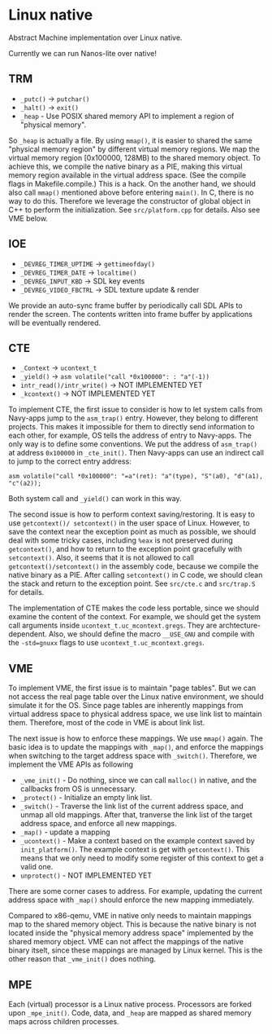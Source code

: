 # Linux native

Abstract Machine implementation over Linux native.

Currently we can run Nanos-lite over native!

## TRM

* `_putc()` -> `putchar()`
* `_halt()` -> `exit()`
* `_heap` - Use POSIX shared memory API to implement a region of "physical memory".

So `_heap` is actually a file. By using `mmap()`, it is easier to shared the same
"physical memory region" by different virtual memory regions. We map the virtual memory
region [0x100000, 128MB) to the shared memory object. To achieve this, we compile the
native binary as a PIE, making this virtual memory region available in the virtual
address space. (See the compile flags in Makefile.compile.) This is a hack.  On the
another hand, we should also call `mmap()` mentioned above before entering `main()`. In C,
there is no way to do this. Therefore we leverage the constructor of global object in
C++ to perform the initialization. See `src/platform.cpp` for details. Also see VME below.

## IOE

* `_DEVREG_TIMER_UPTIME` -> `gettimeofday()`
* `_DEVREG_TIMER_DATE` -> `localtime()`
* `_DEVREG_INPUT_KBD` -> SDL key events
* `_DEVREG_VIDEO_FBCTRL` -> SDL texture update & render

We provide an auto-sync frame buffer by periodically call SDL APIs to render the screen.
The contents written into frame buffer by applications will be eventually rendered.

## CTE

* `_Context` -> `ucontext_t`
* `_yield()` -> `asm volatile("call *0x100000": : "a"(-1))`
* `intr_read()/intr_write()` -> NOT IMPLEMENTED YET
* `_kcontext()` -> NOT IMPLEMENTED YET

To implement CTE, the first issue to consider is how to let system calls from Navy-apps
jump to the `asm_trap()` entry. However, they belong to different projects. This makes it
impossible for them to directly send information to each other, for example, OS tells the
address of entry to Navy-apps. The only way is to define some conventions. We put the
address of `asm_trap()` at address `0x100000` in `_cte_init()`. Then Navy-apps can use
an indirect call to jump to the correct entry address:
```
asm volatile("call *0x100000": "=a"(ret): "a"(type), "S"(a0), "d"(a1), "c"(a2));
```
Both system call and `_yield()` can work in this way.

The second issue is how to perform context saving/restoring. It is easy to use `getcontext()/
setcontext()` in the user space of Linux. However, to save the context near the exception
point as much as possible, we should deal with some tricky cases, including `%eax` is not
preserved during `getcontext()`, and how to return to the exception point gracefully with
`setcontext()`. Also, it seems that it is not allowed to call `getcontext()/setcontext()`
in the assembly code, because we compile the native binary as a PIE. After calling `setcontext()`
in C code, we should clean the stack and return to the exception point. See `src/cte.c` and
`src/trap.S` for details.

The implementation of CTE makes the code less portable, since we should examine the content
of the context. For example, we should get the system call arguments inside
`ucontext_t.uc_mcontext.gregs`.  They are archtecture-dependent. Also, we should define the
macro `__USE_GNU` and compile with the `-std=gnuxx` flags to use `ucontext_t.uc_mcontext.gregs`.

## VME

To implement VME, the first issue is to maintain "page tables". But we can not access the
real page table over the Linux native environment, we should simulate it for the OS. Since
page tables are inherently mappings from virtual address space to physical address space,
we use link list to maintain them. Therefore, most of the code in VME is about link list.

The next issue is how to enforce these mappings. We use `mmap()` again. The basic idea is to
update the mappings with `_map()`, and enforce the mappings when switching to the target address
space with `_switch()`. Therefore, we implement the VME APIs as following

* `_vme_init()` - Do nothing, since we can call `malloc()` in native, and the callbacks from OS
is unnecessary.
* `_protect()` - Initialize an empty link list.
* `_switch()` - Traverse the link list of the current address space, and unmap all old mappings.
After that, tranverse the link list of the target address space, and enforce all new mappings.
* `_map()` - update a mapping
* `_ucontext()` - Make a context based on the example context saved by `init_platform()`. The
example context is get with `getcontext()`. This means that we only need to modify some register
of this context to get a valid one.
* `unprotect()` - NOT IMPLEMENTED YET

There are some corner cases to address. For example, updating the current address space with
`_map()` should enforce the new mapping immediately.

Compared to x86-qemu, VME in native only needs to maintain mappings map to the shared memory
object. This is because the native binary is not located inside the "physical memory address
space" implemented by the shared memory object. VME can not affect the mappings of the native
binary itselt, since these mappings are managed by Linux kernel. This is the other reason that
`_vme_init()` does nothing.

## MPE

Each (virtual) processor is a Linux native process. Processors are forked upon `_mpe_init()`.
Code, data, and `_heap` are mapped as shared memory maps across children processes.
